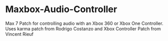 # Maxbox-Audio-Controller
Max 7 Patch for controlling audio with an Xbox 360 or Xbox One Controller. Uses karma patch from Rodrigo Costanzo and Xbox Controller Patch from Vincent Rieuf
